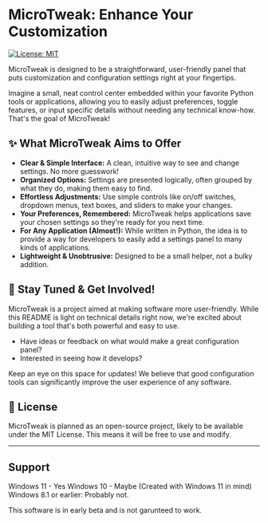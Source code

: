 # MicroTweak: Enhance Your Customization

[![License: MIT](https://img.shields.io/badge/License-MIT-yellow.svg)](https://opensource.org/licenses/MIT)
<!-- Add other relevant non-code badges if you have them, e.g., project status -->

MicroTweak is designed to be a straightforward, user-friendly panel that puts customization and configuration settings right at your fingertips.

Imagine a small, neat control center embedded within your favorite Python tools or applications, allowing you to easily adjust preferences, toggle features, or input specific details without needing any technical know-how. That's the goal of MicroTweak!

## ✨ What MicroTweak Aims to Offer

*   **Clear & Simple Interface:** A clean, intuitive way to see and change settings. No more guesswork!
*   **Organized Options:** Settings are presented logically, often grouped by what they do, making them easy to find.
*   **Effortless Adjustments:** Use simple controls like on/off switches, dropdown menus, text boxes, and sliders to make your changes.
*   **Your Preferences, Remembered:** MicroTweak helps applications save your chosen settings so they're ready for you next time.
*   **For Any Application (Almost!):** While written in Python, the idea is to provide a way for developers to easily add a settings panel to many kinds of applications.
*   **Lightweight & Unobtrusive:** Designed to be a small helper, not a bulky addition.

## 💬 Stay Tuned & Get Involved!

MicroTweak is a project aimed at making software more user-friendly. While this README is light on technical details right now, we're excited about building a tool that's both powerful and easy to use.

*   Have ideas or feedback on what would make a great configuration panel?
*   Interested in seeing how it develops?

Keep an eye on this space for updates! We believe that good configuration tools can significantly improve the user experience of any software.

## 📜 License

MicroTweak is planned as an open-source project, likely to be available under the MIT License. This means it will be free to use and modify.

---
## Support

Windows 11 - Yes
Windows 10 - Maybe (Created with Windows 11 in mind)
Windows 8.1 or earlier: Probably not.

This software is in early beta and is not garunteed to work.
